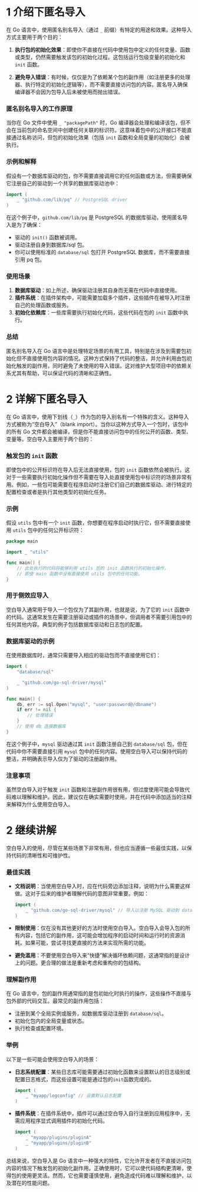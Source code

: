 # 1 介绍下匿名导入

在 Go 语言中，使用匿名别名导入（通过 `_` 前缀）有特定的用途和效果。这种导入方式主要用于两个目的：

1. **执行包的初始化效果**：即使你不直接在代码中使用包中定义的任何变量、函数或类型，仍然需要触发该包的初始化过程。这包括运行包级变量的初始化和 `init` 函数。

2. **避免导入错误**：有时候，仅仅是为了依赖某个包的副作用（如注册更多的处理器、执行特定的初始化逻辑等），而不需要直接访问包的内容。匿名导入确保编译器不会因为包导入后未被使用而抛出错误。

### 匿名别名导入的工作原理

当你在 Go 文件中使用 `_ "packagePath"` 时，Go 编译器会处理和编译该包，但不会在当前包的命名空间中创建任何关联的标识符。这意味着包中的公开接口不能直接通过名称访问，但包的初始化效果（包括 `init` 函数和全局变量的初始化）会被执行。

### 示例和解释

假设有一个数据库驱动的包，你不需要直接调用它的任何函数或方法，但需要确保它注册自己的驱动到一个共享的数据库驱动池中：

```go
import (
    _ "github.com/lib/pq" // PostgreSQL driver
)
```

在这个例子中，`github.com/lib/pq` 是 PostgreSQL 的数据库驱动，使用匿名导入是为了确保：

-   驱动的 `init()` 函数被调用。
-   驱动注册自身到数据库/sql 包。
-   你可以使用标准的 `database/sql` 包打开 PostgreSQL 数据库，而不需要直接引用 pq 包。

### 使用场景

1. **数据库驱动**：如上所述，确保驱动注册其自身而无需在代码中直接使用。
2. **插件系统**：在插件架构中，可能需要加载多个插件，这些插件在被导入时注册自己的处理函数或服务。
3. **初始化依赖库**：一些库需要执行初始化代码，这些代码在包的 `init` 函数中执行。

### 总结

匿名别名导入在 Go 语言中是处理特定场景的有用工具，特别是在涉及到需要包初始化但不直接使用包内容的情况。这种方式保持了代码的整洁，并允许利用由包初始化触发的副作用，同时避免了未使用的导入错误。这对维护大型项目中的依赖关系尤其有帮助，可以保证代码的清晰和正确性。

# 2 详解下匿名导入

在 Go 语言中，使用下划线（`_`）作为包的导入别名有一个特殊的含义。这种导入方式被称为“空白导入”（blank import）。当你以这种方式导入一个包时，该包中的所有 Go 文件都会被编译，但是你不能直接访问包中的任何公开的函数、类型、变量等。空白导入主要用于两个目的：

### 触发包的 `init` 函数

即使包中的公开标识符在导入后无法直接使用，包的 `init` 函数依然会被执行。这对于一些需要执行初始化操作但不需要在导入处直接使用包中标识符的场景非常有用。例如，一些包可能需要在程序启动时注册它们自己的数据库驱动、进行特定的配置检查或者是执行其他类型的初始化任务。

### 示例

假设 `utils` 包中有一个 `init` 函数，你想要在程序启动时执行它，但不需要直接使用 `utils` 包中的任何公开标识符：

```go
package main

import _ "utils"

func main() {
    // 此处执行的代码将能够利用 utils 包的 init 函数执行的初始化操作，
    // 即使 main 函数中没有直接使用 utils 包中的任何功能。
}
```

### 用于侧效应导入

空白导入通常用于导入一个包仅为了其副作用，也就是说，为了它的 `init` 函数中的代码。这通常发生在需要注册驱动或插件的场景中，但调用者不需要引用包中的任何其他内容。典型的例子包括数据库驱动和日志包的配置。

### 数据库驱动的示例

在使用数据库时，通常只需要导入相应的驱动包而不直接使用它们：

```go
import (
    "database/sql"

    _ "github.com/go-sql-driver/mysql"
)

func main() {
    db, err := sql.Open("mysql", "user:password@/dbname")
    if err != nil {
        // 处理错误
    }
    // 使用 db 连接数据库
}
```

在这个例子中，`mysql` 驱动通过其 `init` 函数注册自己到 `database/sql` 包，但在代码中你不需要直接引用 `mysql` 包中的任何内容。使用空白导入可以保持代码的整洁，并明确表示导入仅为了驱动的注册副作用。

### 注意事项

虽然空白导入对于触发 `init` 函数和注册副作用很有用，但过度使用可能会导致代码难以理解和维护。因此，建议仅在确实需要时使用，并在代码中添加适当的注释来解释为什么使用空白导入。

# 2 继续讲解

空白导入的使用，尽管在某些场景下非常有用，但也应当遵循一些最佳实践，以保持代码的清晰性和可维护性。

### 最佳实践

-   **文档说明**：当使用空白导入时，应在代码旁边添加注释，说明为什么需要这样做。这对于后来的维护者理解代码的意图非常重要。例如：

    ```go
    import (
        _ "github.com/go-sql-driver/mysql" // 导入以注册 MySQL 驱动到 database/sql
    )
    ```

-   **限制使用**：仅在没有其他更好的方法时使用空白导入。空白导入会导入包的所有内容，包括它的副作用，这可能会增加程序的启动时间和运行时的资源消耗。如果可能，尝试寻找更直接的方法来实现所需的功能。

-   **避免滥用**：不要使用空白导入来“快捷”解决循环依赖问题，这通常指的是设计上的问题。更合理的做法是重新考虑和重构你的包结构。

### 理解副作用

在 Go 语言中，包的副作用通常指的是包初始化时执行的操作，这些操作不直接与包外部的代码交互。最常见的副作用包括：

-   注册到某个全局实例或服务，如数据库驱动注册到 `database/sql`。
-   初始化包内的全局变量或状态。
-   执行检查或配置环境。

### 举例

以下是一些可能会使用空白导入的场景：

-   **日志系统配置**：某些日志库可能需要通过初始化函数来设置默认的日志级别或配置日志格式，而这些设置可能是通过包的`init`函数完成的。

    ```go
    import (
        _ "myapp/logconfig" // 设置默认日志配置
    )
    ```

-   **插件系统**：在插件系统中，插件可以通过空白导入自行注册到应用程序中，无需应用程序显式调用插件的初始化代码。

    ```go
    import (
        _ "myapp/plugins/pluginA"
        _ "myapp/plugins/pluginB"
    )
    ```

总结来说，空白导入是 Go 语言中一种强大的特性，它允许开发者在不直接访问包内容的情况下触发包的初始化副作用。正确使用时，它可以使代码结构更清晰，使得包的使用更灵活。然而，它也需要谨慎使用，避免造成代码难以理解和维护，以及潜在的性能问题。
